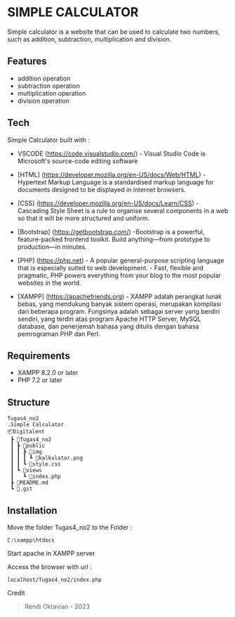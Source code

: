# SIMPLE CALCULATOR

Simple calculator is a website that can be used to calculate two numbers, such as addition, subtraction, multiplication and division.

## Features
- addition operation
- subtraction operation
- multiplication operation
- division operation

## Tech 
Simple Calculator built with : 
* VSCODE (https://code.visualstudio.com/) - Visual Studio Code is Microsoft's source-code editing software

* [HTML] (https://developer.mozilla.org/en-US/docs/Web/HTML) - Hypertext Markup Language is a standardised markup language for documents designed to be displayed in internet browsers.

* [CSS] (https://developer.mozilla.org/en-US/docs/Learn/CSS) - Cascading Style Sheet is a rule to organise several components in a web so that it will be more structured and uniform. 

* [Bootstrap] (https://getbootstrap.com/) -Bootstrap is a powerful, feature-packed frontend toolkit. Build anything—from prototype to production—in minutes.

* [PHP] (https://php.net) - A popular general-purpose scripting language that is especially suited to web development. - Fast, flexible and pragmatic, PHP powers everything from your blog to the most popular websites in the world.

* [XAMPP] (https://apachefriends.org) - XAMPP adalah perangkat lunak bebas, yang mendukung banyak sistem operasi, merupakan kompilasi dari beberapa program. Fungsinya adalah sebagai server yang berdiri sendiri, yang terdiri atas program Apache HTTP Server, MySQL database, dan penerjemah bahasa yang ditulis dengan bahasa pemrograman PHP dan Perl.

## Requirements

* XAMPP 8.2.0 or later
* PHP 7.2 or later

## Structure

```
Tugas4_no2
.Simple Calculator
📦Digitalent
 ┣ 📂Tugas4_no2
 ┃ ┣ 📂public
 ┃ ┃ ┣ 📂img
 ┃ ┃ ┃ ┗ 📜kalkulator.png
 ┃ ┃ ┗ 📜style.css
 ┃ ┗ 📂views
 ┃   ┗ 📜index.php
 ┣ 📜README.md
 ┗ 📜.git

```

## Installation

Move the folder Tugas4_no2 to the Folder :

```
C:\xampp\htdocs
```
Start apache in XAMPP server

Access the browser with url :

```
localhost/Tugas4_no2/index.php
```

Credit
> Rendi Oktavian - 2023